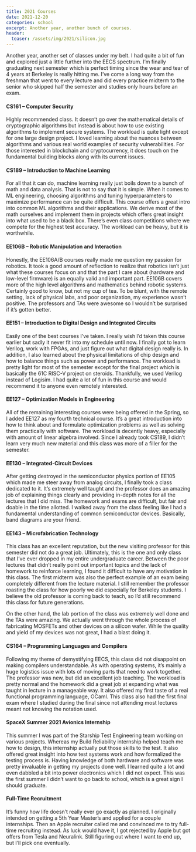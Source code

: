 ```yaml
---
title: 2021 Courses
date: 2021-12-20
categories: school
excerpt: Another year, another bunch of courses.
header:
  teaser: /assets/img/2021/silicon.jpg
---
```


Another year, another set of classes under my belt. I had quite a bit of fun and explored just a little further into the EECS spectrum. I’m finally graduating next semester which is perfect timing since the wear and tear of 4 years at Berkeley is really hitting me. I’ve come a long way from the freshman that went to every lecture and did every practice midterm to the senior who skipped half the semester and studies only hours before an exam.

#### CS161 – Computer Security

Highly recommended class. It doesn’t go over the mathematical details of cryptographic algorithms but instead is about how to use existing algorithms to implement secure systems. The workload is quite light except for one large design project. I loved learning about the nuances between algorithms and various real world examples of security vulnerabilities. For those interested in blockchain and cryptocurrency, it does touch on the fundamental building blocks along with its current issues.

#### CS189 – Introduction to Machine Learning

For all that it can do, machine learning really just boils down to a bunch of math and data analysis. That is not to say that it is simple. When it comes to ML engineering, choosing algorithms and tuning hyperparameters to maximize performance can be quite difficult. This course offers a great intro into common ML algorithms and their applications. We derive most of the math ourselves and implement them in projects which offers great insight into what used to be a black box. There’s even class competitions where we compete for the highest test accuracy. The workload can be heavy, but it is worthwhile.

#### EE106B – Robotic Manipulation and Interaction

Honestly, the EE106A/B courses really made me question my passion for robotics. It took a good amount of reflection to realize that robotics isn’t just what these courses focus on and that the part I care about (hardware and low-level firmware) is an equally valid and important part. EE106B covers more of the high level algorithms and mathematics behind robotic systems. Certainly good to know, but not my cup of tea. To be blunt, with the remote setting, lack of physical labs, and poor organization, my experience wasn’t positive. The professors and TAs were awesome so I wouldn’t be surprised if it’s gotten better.

#### EE151 – Introduction to Digital Design and Integrated Circuits

Easily one of the best courses I’ve taken. I really wish I’d taken this course earlier but sadly it never fit into my schedule until now. I finally got to learn Verilog, work with FPGAs, and just figure out what digital design really is. In addition, I also learned about the physical limitations of chip design and how to balance things such as power and performance. The workload is pretty light for most of the semester except for the final project which is basically the 61C RISC-V project on steroids. Thankfully, we used Verilog instead of Logisim. I had quite a lot of fun in this course and would recommend it to anyone even remotely interested.

#### EE127 – Optimization Models in Engineering

All of the remaining interesting courses were being offered in the Spring, so I added EE127 as my fourth technical course. It’s a great introduction into how to think about and formulate optimization problems as well as solving them practically with software. The workload is decently heavy, especially with amount of linear algebra involved. Since I already took CS189, I didn’t learn very much new material and this class was more of a filler for the semester.

#### EE130 – Integrated-Circuit Devices

After getting destroyed in the semiconductor physics portion of EE105 which made me steer away from analog circuits, I finally took a class dedicated to it. It’s extremely well taught and the professor does an amazing job of explaining things clearly and providing in-depth notes for all the lectures that I did miss. The homework and exams are difficult, but fair and doable in the time allotted. I walked away from the class feeling like I had a fundamental understanding of common semiconductor devices. Basically, band diagrams are your friend.

#### EE143 – Microfabrication Technology

This class has an excellent reputation, but the new visiting professor for this semester did not do a great job. Ultimately, this is the one and only class that I’ve ever dropped in my entire undergraduate career. Between the poor lectures that didn’t really point out important topics and the lack of homework to reinforce learning, I found it difficult to have any motivation in this class. The first midterm was also the perfect example of an exam being completely different from the lecture material. I still remember the professor roasting the class for how poorly we did especially for Berkeley students. I believe the old professor is coming back to teach, so I’d still recommend this class for future generations.

On the other hand, the lab portion of the class was extremely well done and the TAs were amazing. We actually went through the whole process of fabricating MOSFETs and other devices on a silicon wafer. While the quality and yield of my devices was not great, I had a blast doing it.

#### CS164 – Programming Languages and Compilers

Following my theme of demystifying EECS, this class did not disappoint on making compilers understandable. As with operating systems, it’s mainly a huge logistics issue with lots of moving parts that need to work together. The professor was new, but did an excellent job teaching. The workload is pretty normal and the homework did a great job at expanding what was taught in lecture in a manageable way. It also offered my first taste of a real functional programming language, OCaml. This class also had the first final exam where I studied during the final since not attending most lectures meant not knowing the notation used.

#### SpaceX Summer 2021 Avionics Internship

This summer I was part of the Starship Test Engineering team working on various projects. Whereas my Build Reliability internship helped teach me how to design, this internship actually put those skills to the test. It also offered great insight into how test systems work and how formalized the testing process is. Having knowledge of both hardware and software was pretty invaluable in getting my projects done well. I learned quite a lot and even dabbled a bit into power electronics which I did not expect. This was the first summer I didn’t want to go back to school, which is a great sign I should graduate.

#### Full-Time Recruitment

It’s funny how life doesn’t really ever go exactly as planned. I originally intended on getting a 5th Year Master’s and applied for a couple internships. Then an Apple recruiter called me and convinced me to try full-time recruiting instead. As luck would have it, I got rejected by Apple but got offers from Tesla and Neuralink. Still figuring out where I want to end up, but I’ll pick one eventually.

